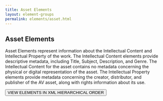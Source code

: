 ```yaml
---
title: Asset Elements
layout: element-groups
permalink: elements/asset.html
---
```


<h2>Asset Elements</h2>

Asset Elements represent information about the Intellectual Content and Intellectual Property of the work. The Intellectual Content elements provide descriptive metadata, including Title, Subject, Description, and Genre. The Intellectual Content for the asset contains no metadata concerning the physical or digital representation of the asset. The Intellectual Property elements provide metadata concerning the creator, distributor, and publisher of the AV asset, along with rights information about its use.

<a href="{{ site.url }}/elements/element-hierarchy.html"><button class="pb-button-element-hierarchy">VIEW ELEMENTS IN XML HIERARCHICAL ORDER</button></a>
